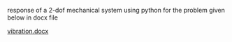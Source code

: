 response of a 2-dof mechanical system using python for the problem given below in docx file


[vibration.docx](https://github.com/Amandeepbisht/response-of-a-2-dof-mechanical-system-using-python/files/2485246/vibration.docx)
